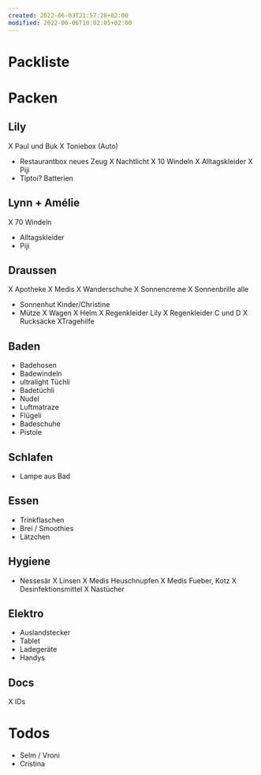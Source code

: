 ```yaml
---
created: 2022-06-03T21:57:28+02:00
modified: 2022-06-06T10:02:05+02:00
---
```


# Packliste

# Packen

## Lily
X Paul und Buk
X Toniebox (Auto)
- Restaurantbox neues Zeug
X Nachtlicht
X 10 Windeln
X Alltagskleider
X Piji
- Tiptoi? Batterien

## Lynn + Amélie
X 70 Windeln
- Alltagskleider
- Piji

## Draussen
X Apotheke
X Medis
X Wanderschuhe
X Sonnencreme
X Sonnenbrille alle
- Sonnenhut Kinder/Christine
- Mütze
X Wagen
X Helm
X Regenkleider Lily
X Regenkleider C und D
X Rucksäcke
XTragehilfe

## Baden
- Badehosen
- Badewindeln
- ultralight Tüchli
- Badetüchli
- Nudel
- Luftmatraze
- Flügeli
- Badeschuhe
- Pistole

## Schlafen
- Lampe aus Bad

## Essen
- Trinkflaschen
- Brei / Smoothies
- Lätzchen

## Hygiene
- Nessesär
X Linsen
X Medis Heuschnupfen
X  Medis Fueber, Kotz
X Desinfektionsmittel
X Nastücher

## Elektro
- Auslandstecker
- Tablet
- Ladegeräte
- Handys

## Docs
X IDs

# Todos
- Selm / Vroni
- Cristina
